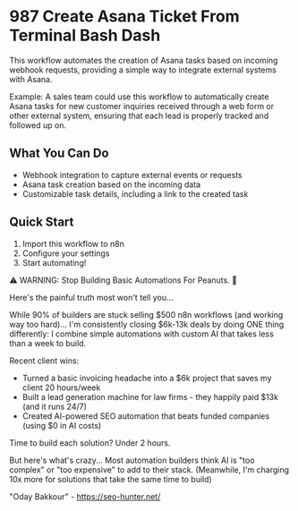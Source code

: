 # 987 Create Asana Ticket From Terminal Bash Dash

This workflow automates the creation of Asana tasks based on incoming webhook requests, providing a simple way to integrate external systems with Asana.

Example: A sales team could use this workflow to automatically create Asana tasks for new customer inquiries received through a web form or other external system, ensuring that each lead is properly tracked and followed up on.

## What You Can Do
- Webhook integration to capture external events or requests
- Asana task creation based on the incoming data
- Customizable task details, including a link to the created task

## Quick Start
1. Import this workflow to n8n
2. Configure your settings
3. Start automating!

⚠️ WARNING: Stop Building Basic Automations For Peanuts. 🚫

Here's the painful truth most won't tell you...

While 90% of builders are stuck selling $500 n8n workflows (and working way too hard)...
I'm consistently closing $6k-13k deals by doing ONE thing differently:
I combine simple automations with custom AI that takes less than a week to build.

Recent client wins:
* Turned a basic invoicing headache into a $6k project that saves my client 20 hours/week
* Built a lead generation machine for law firms - they happily paid $13k (and it runs 24/7)
* Created AI-powered SEO automation that beats funded companies (using $0 in AI costs)

Time to build each solution? Under 2 hours.

But here's what's crazy...
Most automation builders think AI is "too complex" or "too expensive" to add to their stack.
(Meanwhile, I'm charging 10x more for solutions that take the same time to build)

"Oday Bakkour" - https://seo-hunter.net/
